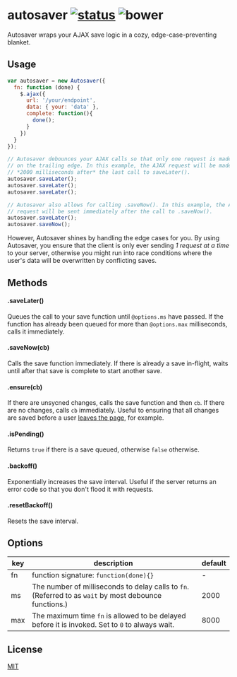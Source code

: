 autosaver [![status]](https://circleci.com/gh/dobtco/autosaver/tree/master) ![bower]
====

Autosaver wraps your AJAX save logic in a cozy, edge-case-preventing blanket.

## Usage

```js
var autosaver = new Autosaver({
  fn: function (done) {
    $.ajax({
      url: '/your/endpoint',
      data: { your: 'data' },
      complete: function(){
        done();
      }
    })
  }
});

// Autosaver debounces your AJAX calls so that only one request is made 
// on the trailing edge. In this example, the AJAX request will be made 
// *2000 milliseconds after* the last call to saveLater().
autosaver.saveLater();
autosaver.saveLater();
autosaver.saveLater();

// Autosaver also allows for calling .saveNow(). In this example, the AJAX 
// request will be sent immediately after the call to .saveNow().
autosaver.saveLater();
autosaver.saveNow();
```

However, Autosaver shines by handling the edge cases for you. By using  Autosaver, you ensure that the client is only ever sending *1 request at a time* to your server, otherwise you might run into race conditions where the user's data will be overwritten by conflicting saves.

## Methods

#### .saveLater()

Queues the call to your save function until `@options.ms` have passed. If the function has already been queued for more than `@options.max` milliseconds, calls it immediately.

#### .saveNow(cb)

Calls the save function immediately. If there is already a save in-flight, waits until after that save is complete to start another save.

#### .ensure(cb)

If there are unsycned changes, calls the save function and then `cb`. If there are no changes, calls `cb` immediately. Useful to ensuring that all changes are saved before a user [leaves the page](http://blog.dobt.co/2015/04/01/beforeunload-js/), for example.

#### .isPending()

Returns `true` if there is a save queued, otherwise `false` otherwise.

#### .backoff()

Exponentially increases the save interval. Useful if the server returns an error code so that you don't flood it with requests.

#### .resetBackoff()

Resets the save interval.

## Options

| key | description | default |
| --- | --- | --- |
| fn | function signature: `function(done){}` | - |
| ms | The number of milliseconds to delay calls to `fn`. (Referred to as `wait` by most debounce functions.) | 2000 |
| max | The maximum time `fn` is allowed to be delayed before it is invoked. Set to `0` to always wait. | 8000 |

[status]: https://circleci-badges.herokuapp.com/dobtco/autosaver/98b9e34ac31737f706d16fb0b06b67ff28df5c18
[bower]: https://img.shields.io/bower/v/autosaver.svg

## License

[MIT](http://dobtco.mit-license.org/)
